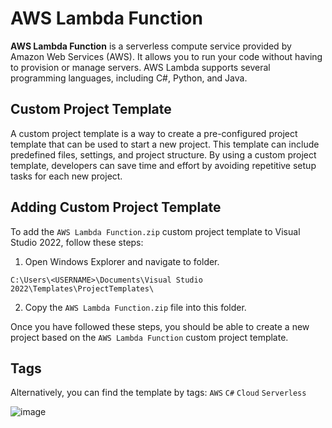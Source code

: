 # AWS Lambda Function

**AWS Lambda Function** is a serverless compute service provided by Amazon Web Services (AWS). It allows you to run your code without having to provision or manage servers. AWS Lambda supports several programming languages, including C#, Python, and Java.

## Custom Project Template

A custom project template is a way to create a pre-configured project template that can be used to start a new project. This template can include predefined files, settings, and project structure. By using a custom project template, developers can save time and effort by avoiding repetitive setup tasks for each new project.

## Adding Custom Project Template

To add the `AWS Lambda Function.zip` custom project template to Visual Studio 2022, follow these steps:

1. Open Windows Explorer and navigate to folder.
```
C:\Users\<USERNAME>\Documents\Visual Studio 2022\Templates\ProjectTemplates\
```
2. Copy the `AWS Lambda Function.zip` file into this folder.

Once you have followed these steps, you should be able to create a new project based on the `AWS Lambda Function` custom project template.

## Tags

Alternatively, you can find the template by tags: `AWS` `C#` `Cloud` `Serverless`

![image](https://user-images.githubusercontent.com/66203238/226463162-b61477c0-0233-4d80-8104-6c35691deed1.png)
